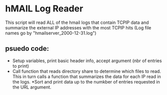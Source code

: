 # hMAIL Log Reader

This script will read ALL of the hmail logs that contain TCPIP data
and summarize the external IP addresses with the most TCPIP hits
(Log file names go by "hmailserver_2000-12-31.log")

## psuedo code:
* Setup variables, print basic header info, accept argument (nbr of entries to print)
* Call function that reads directory share to determine which files to read. This in turn calls a function that summarizes the data for each IP read in the logs.
*Sort and print data up to the numkber of entries requested in the URL argument.
